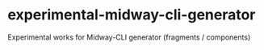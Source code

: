 # experimental-midway-cli-generator
Experimental works for Midway-CLI generator (fragments / components)

